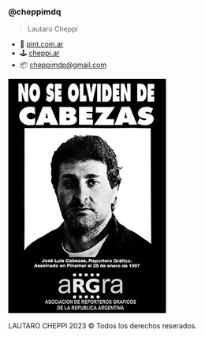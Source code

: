 ### @cheppimdq
> Lautaro Cheppi

- :briefcase: [pint.com.ar](https://pint.com.ar/)
- :joystick: [cheppi.ar](https://cheppi.ar/)
- :package: cheppimdp@gmail.com

![NO SE OLVIDEN DE CABEZAS](./cabezas.jpg)


LAUTARO CHEPPI 2023 :copyright: Todos los derechos reserados.
